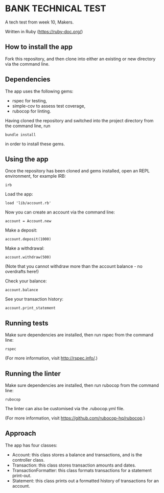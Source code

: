 # BANK TECHNICAL TEST

A tech test from week 10, Makers.

Written in Ruby (https://ruby-doc.org/)

## How to install the app

Fork this repository, and then clone into either an existing or new directory via the command line.

## Dependencies

The app uses the following gems:
- rspec for testing,
- simple-cov to assess test coverage,
- rubocop for linting.

Having cloned the repository and switched into the project directory from the command line, run
```
bundle install
```
in order to install these gems.

## Using the app

Once the repository has been cloned and gems installed, open an REPL environment, for example IRB:
```
irb
```

Load the app:
```
load 'lib/account.rb'
```

Now you can create an account via the command line:
```
account = Account.new
```

Make a deposit:
```
account.deposit(1000)
```

Make a withdrawal:
```
account.withdraw(500)
```
(Note that you cannot withdraw more than the account balance - no overdrafts here!)

Check your balance:
```
account.balance
```

See your transaction history:
```
account.print_statement
```

## Running tests

Make sure dependencies are installed, then run rspec from the command line:
```
rspec
```
(For more information, visit http://rspec.info/.)

## Running the linter

Make sure dependencies are installed, then run rubocop from the command line:
```
rubocop
```

The linter can also be customised via the .rubocop.yml file.

(For more information, visit https://github.com/rubocop-hq/rubocop.)

## Approach

The app has four classes:

- Account: this class stores a balance and transactions, and is the controller class.
- Transaction: this class stores transaction amounts and dates.
- TransactionFormatter: this class formats transactions for a statement print-out.
- Statement: this class prints out a formatted history of transactions for an account.
